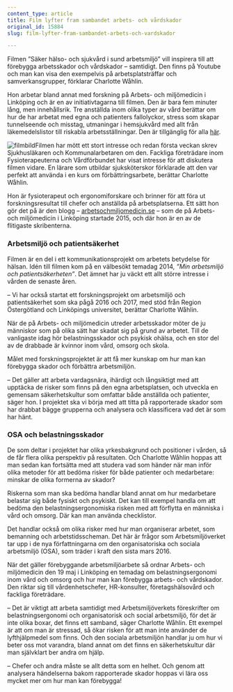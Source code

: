 ```yaml
---
content_type: article
title: Film lyfter fram sambandet arbets- och vårdskador
original_id: 15884
slug: film-lyfter-fram-sambandet-arbets-och-vardskador

---
```


Filmen ”Säker hälso- och sjukvård i sund arbetsmiljö” vill inspirera till att förebygga arbetsskador och vårdskador – samtidigt. Den finns på Youtube och man kan visa den exempelvis på arbetsplatsträffar och samverkansgrupper, förklarar Charlotte Wåhlin.

Hon arbetar bland annat med forskning på Arbets- och miljömedicin i Linköping och är en av initiativtagarna till filmen. Den är bara fem minuter lång, men innehållsrik. Tre anställda inom olika typer av vård berättar om hur de har arbetat med egna och patienters fallolyckor, stress som skapar tunnelseende och misstag, utmaningar i hemsjukvård med allt från läkemedelslistor till riskabla arbetsställningar. Den är tillgänglig för alla [här](https://www.youtube.com/watch?v=tSNTcLbzc2Y).

![filmbild](https://www.suntarbetsliv.se/wp-content/uploads/2016/02/filmammartikelbild-1.gif "filmbild")Filmen har mött ett stort intresse och redan första veckan skrev Sjukhusläkaren och Kommunalarbetaren om den. Fackliga företrädare inom Fysioterapeuterna och Vårdförbundet har visat intresse för att diskutera filmen vidare. En lärare som utbildar sjuksköterskor förklarade att den var perfekt att använda i en kurs om förbättringsarbete, berättar Charlotte Wåhlin.

Hon är fysioterapeut och ergonomiforskare och brinner för att föra ut forskningsresultat till chefer och anställda på arbetsplatserna. Ett sätt hon gör det på är den blogg – [arbetsochmiljomedicin.se](http://arbetsochmiljomedicin.se/) – som de på Arbets- och miljömedicin i Linköping startade 2015, och där hon är en av de flitigaste skribenterna.

### Arbetsmiljö och patientsäkerhet

Filmen är en del i ett kommunikationsprojekt om arbetets betydelse för hälsan. Idén till filmen kom på en välbesökt temadag 2014, _”Min arbetsmiljö och patientsäkerheten”_. Det ämnet har ju väckt ett allt större intresse i vården de senaste åren.

– Vi har också startat ett forskningsprojekt om arbetsmiljö och patientsäkerhet som ska pågå 2016 och 2017, med stöd från Region Östergötland och Linköpings universitet, berättar Charlotte Wåhlin.

När de på Arbets- och miljömedicin utreder arbetsskador möter de ju människor som på olika sätt har skadat sig på grund av arbetet. Till de vanligaste idag hör belastningsskador och psykisk ohälsa, och en stor del av de drabbade är kvinnor inom vård, omsorg och skola.

Målet med forskningsprojektet är att få mer kunskap om hur man kan förebygga skador och förbättra arbetsmiljön.

– Det gäller att arbeta vardagsnära, ihärdigt och långsiktigt med att upptäcka de risker som finns på den egna arbetsplatsen, och utveckla en gemensam säkerhetskultur som omfattar både anställda och patienter, säger hon. I projektet ska vi börja med att titta på rapporterade skador som har drabbat bägge grupperna och analysera och klassificera vad det är som har hänt.

### OSA och belastningsskador

De som deltar i projektet har olika yrkesbakgrund och positioner i vården, så de får flera olika perspektiv på resultaten. Och Charlotte Wåhlin hoppas att man sedan kan fortsätta med att studera vad som händer när man inför olika metoder för att bedöma risker för både patienter och medarbetare: minskar de olika formerna av skador?

Riskerna som man ska bedöma handlar bland annat om hur medarbetare belastar sig både fysiskt och psykiskt. Det kan till exempel handla om att bedöma den belastningsergonomiska risken med att förflytta en människa i vård och omsorg. Där kan man använda checklistor.

Det handlar också om olika risker med hur man organiserar arbetet, som bemanning och arbetstidsscheman. Det här är frågor som Arbetsmiljöverket tar upp i de nya författningarna om den organisatoriska och sociala arbetsmiljö (OSA), som träder i kraft den sista mars 2016.

När det gäller förebyggande arbetsmiljöarbete så ordnar Arbets- och miljömedicin den 19 maj i Linköping en temadag om belastningsergonomi inom vård och omsorg och hur man kan förebygga arbets- och vårdskador. Den riktar sig till vårdenhetschefer, HR-konsulter, företagshälsovård och fackliga företrädare.

– Det är viktigt att arbeta samtidigt med Arbetsmiljöverkets föreskrifter om belastningsergonomi och organisatorisk och social arbetsmiljö, för det är inte olika boxar, det finns ett samband, säger Charlotte Wåhlin. Ett exempel är att om man är stressad, så ökar risken för att man inte använder de lyfthjälpmedel som finns. Och den sociala arbetsmiljön handlar ju om hur vi beter oss mot varandra, bland annat om det finns en säkerhetskultur där man självklart ber andra om hjälp.

– Chefer och andra måste se allt detta som en helhet. Och genom att analysera händelserna bakom rapporterade skador hoppas vi lära oss mycket mer om hur man kan förebygga!

